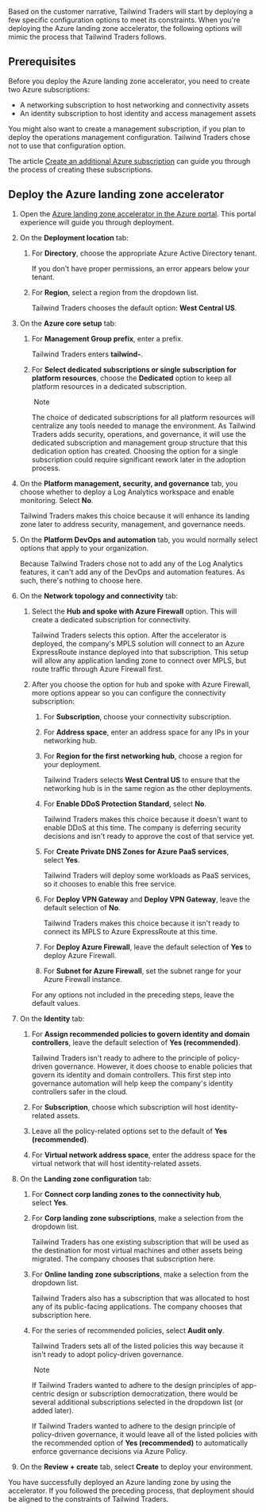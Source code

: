 
Based on the customer narrative, Tailwind Traders will start by deploying a few specific configuration options to meet its constraints. When you're deploying the Azure landing zone accelerator, the following options will mimic the process that Tailwind Traders follows.

## Prerequisites

Before you deploy the Azure landing zone accelerator, you need to create two Azure subscriptions:

- A networking subscription to host networking and connectivity assets
- An identity subscription to host identity and access management assets

You might also want to create a management subscription, if you plan to deploy the operations management configuration. Tailwind Traders chose not to use that configuration option.

The article [Create an additional Azure subscription](https://learn.microsoft.com/en-us/azure/cost-management-billing/manage/create-subscription?msclkid=155dc2d3d16511ec86451b2c110c6653) can guide you through the process of creating these subscriptions.

## Deploy the Azure landing zone accelerator

1. Open the [Azure landing zone accelerator in the Azure portal](https://aka.ms/caf/ready/accelerator). This portal experience will guide you through deployment.
    
2. On the **Deployment location** tab:
    
    1. For **Directory**, choose the appropriate Azure Active Directory tenant.
        
        If you don't have proper permissions, an error appears below your tenant.
        
    2. For **Region**, select a region from the dropdown list.
        
        Tailwind Traders chooses the default option: **West Central US**.
        
3. On the **Azure core setup** tab:
    
    1. For **Management Group prefix**, enter a prefix.
        
        Tailwind Traders enters **tailwind-**.
        
    2. For **Select dedicated subscriptions or single subscription for platform resources**, choose the **Dedicated** option to keep all platform resources in a dedicated subscription.
        
         Note
        
        The choice of dedicated subscriptions for all platform resources will centralize any tools needed to manage the environment. As Tailwind Traders adds security, operations, and governance, it will use the dedicated subscription and management group structure that this dedication option has created. Choosing the option for a single subscription could require significant rework later in the adoption process.
        
4. On the **Platform management, security, and governance** tab, you choose whether to deploy a Log Analytics workspace and enable monitoring. Select **No**.
    
    Tailwind Traders makes this choice because it will enhance its landing zone later to address security, management, and governance needs.
    
5. On the **Platform DevOps and automation** tab, you would normally select options that apply to your organization.
    
    Because Tailwind Traders chose not to add any of the Log Analytics features, it can't add any of the DevOps and automation features. As such, there's nothing to choose here.
    
6. On the **Network topology and connectivity** tab:
    
    1. Select the **Hub and spoke with Azure Firewall** option. This will create a dedicated subscription for connectivity.
        
        Tailwind Traders selects this option. After the accelerator is deployed, the company's MPLS solution will connect to an Azure ExpressRoute instance deployed into that subscription. This setup will allow any application landing zone to connect over MPLS, but route traffic through Azure Firewall first.
        
    2. After you choose the option for hub and spoke with Azure Firewall, more options appear so you can configure the connectivity subscription:
        
        1. For **Subscription**, choose your connectivity subscription.
            
        2. For **Address space**, enter an address space for any IPs in your networking hub.
            
        3. For **Region for the first networking hub**, choose a region for your deployment.
            
            Tailwind Traders selects **West Central US** to ensure that the networking hub is in the same region as the other deployments.
            
        4. For **Enable DDoS Protection Standard**, select **No**.
            
            Tailwind Traders makes this choice because it doesn't want to enable DDoS at this time. The company is deferring security decisions and isn't ready to approve the cost of that service yet.
            
        5. For **Create Private DNS Zones for Azure PaaS services**, select **Yes**.
            
            Tailwind Traders will deploy some workloads as PaaS services, so it chooses to enable this free service.
            
        6. For **Deploy VPN Gateway** and **Deploy VPN Gateway**, leave the default selection of **No**.
            
            Tailwind Traders makes this choice because it isn't ready to connect its MPLS to Azure ExpressRoute at this time.
            
        7. For **Deploy Azure Firewall**, leave the default selection of **Yes** to deploy Azure Firewall.
            
        8. For **Subnet for Azure Firewall**, set the subnet range for your Azure Firewall instance.
            
        
        For any options not included in the preceding steps, leave the default values.
        
7. On the **Identity** tab:
    
    1. For **Assign recommended policies to govern identity and domain controllers**, leave the default selection of **Yes (recommended)**.
        
        Tailwind Traders isn't ready to adhere to the principle of policy-driven governance. However, it does choose to enable policies that govern its identity and domain controllers. This first step into governance automation will help keep the company's identity controllers safer in the cloud.
        
    2. For **Subscription**, choose which subscription will host identity-related assets.
        
    3. Leave all the policy-related options set to the default of **Yes (recommended)**.
        
    4. For **Virtual network address space**, enter the address space for the virtual network that will host identity-related assets.
        
8. On the **Landing zone configuration** tab:
    
    1. For **Connect corp landing zones to the connectivity hub**, select **Yes**.
        
    2. For **Corp landing zone subscriptions**, make a selection from the dropdown list.
        
        Tailwind Traders has one existing subscription that will be used as the destination for most virtual machines and other assets being migrated. The company chooses that subscription here.
        
    3. For **Online landing zone subscriptions**, make a selection from the dropdown list.
        
        Tailwind Traders also has a subscription that was allocated to host any of its public-facing applications. The company chooses that subscription here.
        
    4. For the series of recommended policies, select **Audit only**.
        
        Tailwind Traders sets all of the listed policies this way because it isn't ready to adopt policy-driven governance.
        
         Note
        
        If Tailwind Traders wanted to adhere to the design principles of app-centric design or subscription democratization, there would be several additional subscriptions selected in the dropdown list (or added later).
        
        If Tailwind Traders wanted to adhere to the design principle of policy-driven governance, it would leave all of the listed policies with the recommended option of **Yes (recommended)** to automatically enforce governance decisions via Azure Policy.
        
9. On the **Review + create** tab, select **Create** to deploy your environment.
    

You have successfully deployed an Azure landing zone by using the accelerator. If you followed the preceding process, that deployment should be aligned to the constraints of Tailwind Traders.